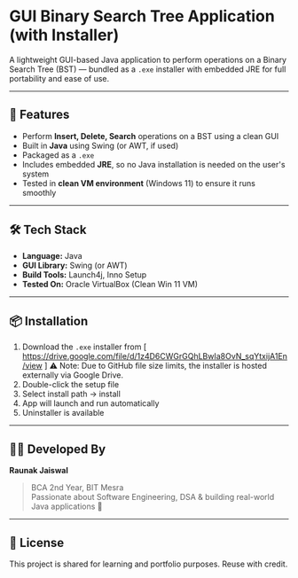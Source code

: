 # GUI Binary Search Tree Application (with Installer)

A lightweight GUI-based Java application to perform operations on a Binary Search Tree (BST) — bundled as a `.exe` installer with embedded JRE for full portability and ease of use.

---

## 🚀 Features

- Perform **Insert, Delete, Search** operations on a BST using a clean GUI
- Built in **Java** using Swing (or AWT, if used)
- Packaged as a `.exe`
- Includes embedded **JRE**, so no Java installation is needed on the user's system
- Tested in **clean VM environment** (Windows 11) to ensure it runs smoothly

---

## 🛠 Tech Stack

- **Language:** Java
- **GUI Library:** Swing (or AWT)
- **Build Tools:** Launch4j, Inno Setup
- **Tested On:** Oracle VirtualBox (Clean Win 11 VM)

---

## 📦 Installation

1. Download the `.exe` installer from [ https://drive.google.com/file/d/1z4D6CWGrGQhLBwIa8OvN_sqYtxijA1En/view ]
⚠️ Note: Due to GitHub file size limits, the installer is hosted externally via Google Drive.
2. Double-click the setup file
3. Select install path → install
4. App will launch and run automatically
5. Uninstaller is available

---

## 👨‍💻 Developed By

  **Raunak Jaiswal**

> BCA 2nd Year, BIT Mesra  
> Passionate about Software Engineering, DSA & building real-world Java applications 🚀

---

## 🤝 License

This project is shared for learning and portfolio purposes. Reuse with credit.

